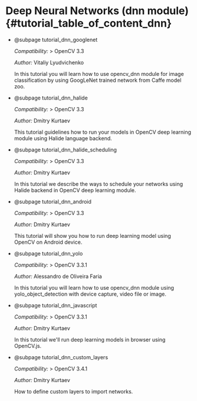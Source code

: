Deep Neural Networks (dnn module) {#tutorial_table_of_content_dnn}
=====================================

-   @subpage tutorial_dnn_googlenet

    *Compatibility:* \> OpenCV 3.3

    *Author:* Vitaliy Lyudvichenko

    In this tutorial you will learn how to use opencv_dnn module for image classification by using GoogLeNet trained network from Caffe model zoo.

-   @subpage tutorial_dnn_halide

    *Compatibility:* \> OpenCV 3.3

    *Author:* Dmitry Kurtaev

    This tutorial guidelines how to run your models in OpenCV deep learning module using Halide language backend.

-   @subpage tutorial_dnn_halide_scheduling

    *Compatibility:* \> OpenCV 3.3

    *Author:* Dmitry Kurtaev

    In this tutorial we describe the ways to schedule your networks using Halide backend in OpenCV deep learning module.

-   @subpage tutorial_dnn_android

    *Compatibility:* \> OpenCV 3.3

    *Author:* Dmitry Kurtaev

    This tutorial will show you how to run deep learning model using OpenCV on Android device.

-   @subpage tutorial_dnn_yolo

    *Compatibility:* \> OpenCV 3.3.1

    *Author:* Alessandro de Oliveira Faria

    In this tutorial you will learn how to use opencv_dnn module using yolo_object_detection with device capture, video file or image.

-   @subpage tutorial_dnn_javascript

    *Compatibility:* \> OpenCV 3.3.1

    *Author:* Dmitry Kurtaev

    In this tutorial we'll run deep learning models in browser using OpenCV.js.

-   @subpage tutorial_dnn_custom_layers

    *Compatibility:* \> OpenCV 3.4.1

    *Author:* Dmitry Kurtaev

    How to define custom layers to import networks.
